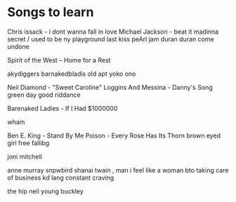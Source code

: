 # Songs to learn

Chris issack - i dont wanna fall in love
Michael Jackson - beat it
madinna secret / used to be ny playground
last kiss peArl jam
duran duran come undone 

Spirit of the West – Home for a Rest


akydiggers 
barnakedbladis 
old apt
yoko ono


Neil Diamond - "Sweet Caroline"
Loggins And Messina - Danny's Song
green day good riddance 

Barenaked Ladies - If I Had $1000000

wham

Ben E. King - Stand By Me
Poison - Every Rose Has Its Thorn
brown eyed girl
free fallibg




joni mitchell

anne murray snpwbird
shanai twain , man i feel like a woman
bto taking care of business
kd lang constant craving 


the hip
neil young
buckley 




